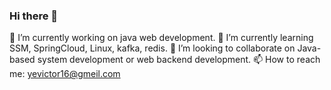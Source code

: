 ### Hi there 👋
🔭 I’m currently working on java web development.
<rd>
🌱 I’m currently learning SSM, SpringCloud, Linux, kafka, redis.
<rd>
👯 I’m looking to collaborate on Java-based system development or web backend development.
<rd>
📫 How to reach me: yevictor16@gmeil.com
<!--
**Benaso/Benaso** is a ✨ _special_ ✨ repository because its `README.md` (this file) appears on your GitHub profile.

Here are some ideas to get you started:

- 🔭 I’m currently working on ...
- 🌱 I’m currently learning ...
- 👯 I’m looking to collaborate on ...
- 🤔 I’m looking for help with ...
- 💬 Ask me about ...
- 📫 How to reach me: ...
- 😄 Pronouns: ...
- ⚡ Fun fact: ...
-->

